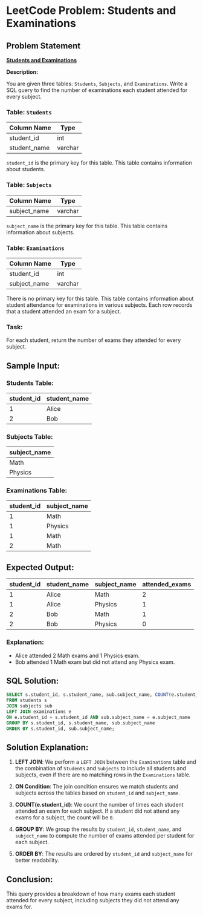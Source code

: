 
# LeetCode Problem: Students and Examinations

## Problem Statement

[**Students and Examinations**](https://leetcode.com/problems/students-and-examinations/submissions/1388344824/?envType=study-plan-v2&envId=top-sql-50)

**Description:**

You are given three tables: `Students`, `Subjects`, and `Examinations`. Write a SQL query to find the number of examinations each student attended for every subject.

### Table: `Students`

| Column Name  | Type    |
|--------------|---------|
| student_id   | int     |
| student_name | varchar |

`student_id` is the primary key for this table. This table contains information about students.

### Table: `Subjects`

| Column Name  | Type    |
|--------------|---------|
| subject_name | varchar |

`subject_name` is the primary key for this table. This table contains information about subjects.

### Table: `Examinations`

| Column Name  | Type    |
|--------------|---------|
| student_id   | int     |
| subject_name | varchar |

There is no primary key for this table. This table contains information about student attendance for examinations in various subjects. Each row records that a student attended an exam for a subject.

### Task:
For each student, return the number of exams they attended for every subject.

## Sample Input:

### Students Table:

| student_id | student_name |
|------------|--------------|
| 1          | Alice        |
| 2          | Bob          |

### Subjects Table:

| subject_name |
|--------------|
| Math         |
| Physics      |

### Examinations Table:

| student_id | subject_name |
|------------|--------------|
| 1          | Math         |
| 1          | Physics      |
| 1          | Math         |
| 2          | Math         |

## Expected Output:

| student_id | student_name | subject_name | attended_exams |
|------------|--------------|--------------|----------------|
| 1          | Alice        | Math         | 2              |
| 1          | Alice        | Physics      | 1              |
| 2          | Bob          | Math         | 1              |
| 2          | Bob          | Physics      | 0              |

### Explanation:
- Alice attended 2 Math exams and 1 Physics exam.
- Bob attended 1 Math exam but did not attend any Physics exam.

## SQL Solution:

```sql
SELECT s.student_id, s.student_name, sub.subject_name, COUNT(e.student_id) AS attended_exams
FROM students s
JOIN subjects sub
LEFT JOIN examinations e
ON e.student_id = s.student_id AND sub.subject_name = e.subject_name
GROUP BY s.student_id, s.student_name, sub.subject_name
ORDER BY s.student_id, sub.subject_name;
```

## Solution Explanation:

1. **LEFT JOIN**: We perform a `LEFT JOIN` between the `Examinations` table and the combination of `Students` and `Subjects` to include all students and subjects, even if there are no matching rows in the `Examinations` table.

2. **ON Condition**: The join condition ensures we match students and subjects across the tables based on `student_id` and `subject_name`.

3. **COUNT(e.student_id)**: We count the number of times each student attended an exam for each subject. If a student did not attend any exams for a subject, the count will be `0`.

4. **GROUP BY**: We group the results by `student_id`, `student_name`, and `subject_name` to compute the number of exams attended per student for each subject.

5. **ORDER BY**: The results are ordered by `student_id` and `subject_name` for better readability.

## Conclusion:

This query provides a breakdown of how many exams each student attended for every subject, including subjects they did not attend any exams for.
